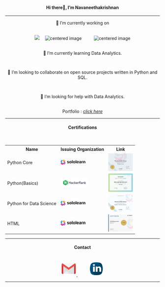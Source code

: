 <h4 align="center"> Hi there👋, I’m Navaneethakrishnan</h4>
<hr>
<div align="center">
  <p align+"center">🔭 I’m currently working on </p> <br>
  <img src="https://freepngimg.com/thumb/python_logo/5-2-python-logo-png-image.png" height="45" />&emsp;
  <img src="https://www.freeiconspng.com/uploads/c--logo-icon-0.png" width="50" alt="centered image" /> &emsp; &emsp;
  <img src="https://www.freeiconspng.com/uploads/sql-database-icon-png-17.png" width="50"  alt="centered image" />
</div>
<br>
 
<p align="center">🌱 I’m currently learning Data Analytics.</p>
<br>
<p align="center">👯 I’m looking to collaborate on open source projects written in Python and SQL.</p>  
<br>
<p align="center">🤔 I’m looking for help with Data Analytics.</p>  
<br>  
<div align="center" >Portfolio : 
  <a align="center" href="https://knavee12345.github.io/portfolio/"><i>click here</i></a>
</div>
<hr>
<div align="center">
  <h4 align="center">Certifications</h4><br>
  <table style="width:100%" align="center">
  <tr>
    <th>Name</th>
    <th>Issuing Organization</th>
    <th>Link</th>
  </tr>
  <tr>
    <td>Python Core</td>
    <td><img src=https://raw.githubusercontent.com/knavee12345/portfolio/9215032bc41b40fe221cc322caf397ec916a0da0/Icons/SoloLearn_logo.svg width="80" /></td>
    <td><a href="https://github.com/knavee12345/knavee12345/blob/main/Certifications/Python%20Core-SoloLearn.png?raw=true"><img src="https://github.com/knavee12345/knavee12345/blob/main/Certifications/Python%20Core-SoloLearn.png?raw=true" width="80" /></a</td>
  </tr>
  <tr>
    <td>Python(Basics)</td>
    <td><img src=https://github.com/knavee12345/portfolio/blob/main/Icons/Hacker%20Rank.png?raw=true width="90" /></td>
    <td><a href="https://github.com/knavee12345/knavee12345/blob/main/Certifications/Python(Basics)-HackerRank.png?raw=true"><img src="https://github.com/knavee12345/knavee12345/blob/main/Certifications/Python(Basics)-HackerRank.png?raw=true" width="80"/></a></td>
  </tr>
  <tr>
    <td>Python for Data Science</td>
    <td><img src=https://raw.githubusercontent.com/knavee12345/portfolio/9215032bc41b40fe221cc322caf397ec916a0da0/Icons/SoloLearn_logo.svg width="80" /></td>
    <td><a href="https://github.com/knavee12345/knavee12345/blob/main/Certifications/Python%20for%20Data%20Science--SoloLearn.png?raw=true"><img src="https://github.com/knavee12345/knavee12345/blob/main/Certifications/Python%20for%20Data%20Science--SoloLearn.png?raw=true" width="80"/></a></td>
  </tr>
  <tr>
    <td>HTML</td>
    <td><img src=https://raw.githubusercontent.com/knavee12345/portfolio/9215032bc41b40fe221cc322caf397ec916a0da0/Icons/SoloLearn_logo.svg width="80" /></td>
    <td><a href="https://github.com/knavee12345/knavee12345/blob/main/Certifications/HTML-SoloLearn.jpg?raw=true"><img src="https://github.com/knavee12345/knavee12345/blob/main/Certifications/HTML-SoloLearn.jpg?raw=true" width="80"/></a></td>
  </tr>
  </table>
</div>
<hr>
<div  align="center">
  <h4  align="center" >Contact</h4><br>
  <a align="center" href="mailto:navaneethakrishnang99@gmail.com?subject=Mail From GitHub">
    <img src="https://github.com/knavee12345/portfolio/blob/main/Icons/gmail.png?raw=true" height="50" alt="centered image"/>
  </a> &emsp; &emsp;
 <a  align="center" href="http://www.linkedin.com/in/navaneethakrishnan-g-877a04202">
  <img src="https://github.com/knavee12345/portfolio/blob/main/Icons/linkedin.png?raw=true" height="50" alt="centered image" />
  </a>
</div>
<hr>
